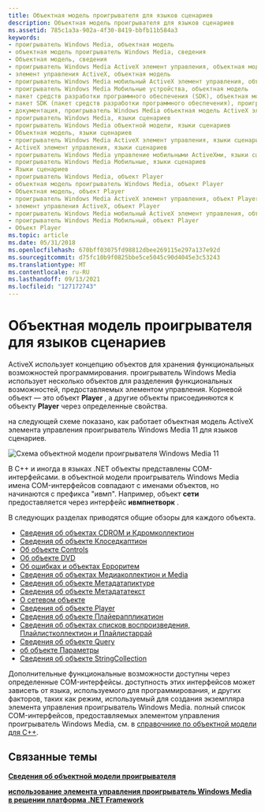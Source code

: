 ```yaml
---
title: Объектная модель проигрывателя для языков сценариев
description: Объектная модель проигрывателя для языков сценариев
ms.assetid: 785c1a3a-902a-4f30-8419-bbfb11b584a3
keywords:
- проигрыватель Windows Media, объектная модель
- объектная модель проигрыватель Windows Media, сведения
- Объектная модель, сведения
- проигрыватель Windows Media ActiveX элемент управления, объектная модель
- элемент управления ActiveX, объектная модель
- проигрыватель Windows Media мобильный ActiveX элемент управления, объектная модель
- проигрыватель Windows Media Мобильные устройства, объектная модель
- пакет средств разработки программного обеспечения (SDK), объектная модель проигрыватель Windows Media ActiveX элементов управления
- пакет SDK (пакет средств разработки программного обеспечения), проигрыватель Windows Media объектная модель ActiveX элементов управления
- документация, проигрыватель Windows Media объектная модель ActiveX элемента управления
- проигрыватель Windows Media, языки сценариев
- проигрыватель Windows Media объектной модели, языки сценариев
- Объектная модель, языки сценариев
- проигрыватель Windows Media ActiveX элемент управления, языки сценариев
- ActiveX элемент управления, языки сценариев
- проигрыватель Windows Media управление мобильными ActiveXми, языки сценариев
- проигрыватель Windows Media Мобильные, языки сценариев
- Языки сценариев
- проигрыватель Windows Media, объект Player
- объектная модель проигрыватель Windows Media, объект Player
- Объектная модель, объект Player
- проигрыватель Windows Media ActiveX элемент управления, объект Player
- элемент управления ActiveX, объект Player
- проигрыватель Windows Media мобильный ActiveX элемент управления, объект Player
- проигрыватель Windows Media Мобильный, объект Player
- Объект Player
ms.topic: article
ms.date: 05/31/2018
ms.openlocfilehash: 670bff03075fd98812dbee269115e297a137e92d
ms.sourcegitcommit: d75fc10b9f0825bbe5ce5045c90d4045e3c53243
ms.translationtype: MT
ms.contentlocale: ru-RU
ms.lasthandoff: 09/13/2021
ms.locfileid: "127172743"
---
```

# <a name="player-object-model-for-scripting-languages"></a>Объектная модель проигрывателя для языков сценариев

ActiveX использует концепцию объектов для хранения функциональных возможностей программирования. проигрыватель Windows Media использует несколько объектов для разделения функциональных возможностей, предоставляемых элементом управления. Корневой объект — это объект **Player** , а другие объекты присоединяются к объекту **Player** через определенные свойства.

на следующей схеме показано, как работает объектная модель ActiveX элемента управления проигрыватель Windows Media 11 для языков сценариев.

![Схема объектной модели проигрывателя Windows Media 11](images/playeromdiag.png)

В C++ и иногда в языках .NET объекты представлены COM-интерфейсами. в объектной модели проигрыватель Windows Media имена COM-интерфейсов совпадают с именами объектов, но начинаются с префикса "ивмп". Например, объект **сети** предоставляется через интерфейс **ивмпнетворк** .

В следующих разделах приводятся общие обзоры для каждого объекта.

-   [Сведения об объектах CDROM и Кдромколлектион](about-the-cdrom-and-cdromcollection-objects.md)
-   [Сведения об объекте Клоседкаптион](about-the-closedcaption-object.md)
-   [Об объекте Controls](about-the-controls-object.md)
-   [Об объекте DVD](about-the-dvd-object.md)
-   [Об ошибках и объектах Ерроритем](about-the-error-and-erroritem-objects.md)
-   [Сведения об объектах Медиаколлектион и Media](about-the-mediacollection-and-media-objects.md)
-   [Сведения об объекте Метадатапиктуре](about-the-metadatapicture-object.md)
-   [Сведения об объекте Метадататекст](about-the-metadatatext-object.md)
-   [О сетевом объекте](about-the-network-object.md)
-   [Сведения об объекте Player](about-the-player-object.md)
-   [Сведения об объекте Плайераппликатион](about-the-playerapplication-object.md)
-   [Сведения об объектах списков воспроизведения, Плайлистколлектион и Плайлистаррай](about-the-playlist--playlistcollection--and-playlistarray-objects.md)
-   [Сведения об объекте Query](about-the-query-object.md)
-   [об объекте Параметры](about-the-settings-object.md)
-   [Сведения об объекте StringCollection](about-the-stringcollection-object.md)

Дополнительные функциональные возможности доступны через определенные COM-интерфейсы. доступность этих интерфейсов может зависеть от языка, используемого для программирования, и других факторов, таких как режим, используемый для создания экземпляра элемента управления проигрыватель Windows Media. полный список COM-интерфейсов, предоставляемых элементом управления проигрыватель Windows Media, см. в [справочнике по объектной модели для C++](object-model-reference-for-c.md).

## <a name="related-topics"></a>Связанные темы

<dl> <dt>

[**Сведения об объектной модели проигрывателя**](about-the-player-object-model.md)
</dt> <dt>

[**использование элемента управления проигрыватель Windows Media в решении платформа .NET Framework**](using-the-windows-media-player-control-in-a--net-framework-solution.md)
</dt> </dl>

 

 





